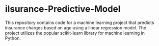 # iIsurance-Predictive-Model
This repository contains code for a machine learning project that predicts insurance charges based on age using a linear regression model. The project utilizes the popular scikit-learn library for machine learning in Python.
